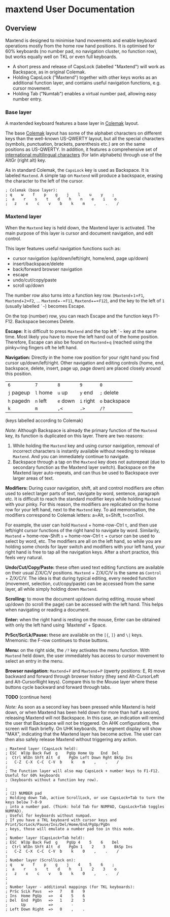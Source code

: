 # maxtend User Documentation

## Overview

Maxtend is designed to minimise hand movements and enable keyboard operations mostly 
from the home row hand positions. It is optimised for 60% keyboards (no number pad, 
no navigation cluster, no function row), but works equally well on TKL or even full
keyboards.

- A short press and release of CapsLock (labelled "Maxtend") will work as Backspace, 
as in original Colemak.
- Holding CapsLock ("Maxtend") together with other keys works as an additional function layer, and 
contains useful navigation functions, e.g. cursor movement.
- Holding Tab ("Numtab") enables a virtual number pad, allowing easy number entry.

### Base layer

A maxtended keyboard features a base layer in [Colemak](https://colemak.com/) layout.

The base [Colemak](https://colemak.com/) layout has some of the alphabet characters on 
different keys than the well-known US-QWERTY layout, but all the special characters 
(symbols, punctuation, brackets, parenthesis etc.) are on the same positions as US-QWERTY. 
In addition, it features a comprehensive set of 
[international multilingual characters](https://colemak.com/Multilingual) 
(for latin alphabets) through use of the AltGr (right alt) key.

As in standard Colemak, the `CapsLock` key is used as Backspace. It is labeled `Maxtend`.
A simple tap on `Maxtend` will produce a backspace, erasing the character to the left of the cursor.

```
; Colemak (base layer):
; q    w    f    p    g    j    l    u    y    ;
;  a    r    s    t    d    h    n    e    i    o
;   z    x    c    v    b    k    m    ,    .    /
```

### Maxtend layer

When the `Maxtend` key is held down, the Maxtend layer is activated. The main purpose of this layer is 
cursor and document navigation, and edit control.

This layer features useful navigation functions such as:
- cursor navigation (up/down/left/right, home/end, page up/down)
- insert/backspace/delete
- back/forward browser navigation
- escape
- undo/cut/copy/paste
- scroll up/down

The number row also turns into a function key row. (`Maxtend`+`1`=`F1`, `Maxtend`+`2`=`F2`, ... 
`Maxtend`+`-`=`F11`, `Maxtend`+`=`=`F12`), 
and the key to the left of `1` (usually labelled `` `~ ``) becomes Escape.

On the top (number) row, you can reach Escape and the function keys F1-F12. 
Backspace becomes Delete.

__Escape:__ It is difficult to press `Maxtend` and the top left `` `~ `` key at the same time. 
Most likely you have to move the left hand out of the home position. Therefore, Escape can also be found 
on `Maxtend`+`q` (reached using the pinky+ring fingers oft he left hand.

__Navigation:__ Directly in the home row position for your right hand you find cursor up/down/left/right. 
Other navigation and editing controls (home, end, backspace, delete, insert, page up, page down) 
are placed closely around this position.

|   |   |   |   |   |
| --- | --- | --- | --- | --- |
|  `6`  |  `7`  |  `8`  |  `9`  |  `0` |
| `j` pageup | `l` home | `u` up | `y` end | `;` delete |
| `h` pagedn | `n` left | `e` down | `i` right | `o` backspace |
| `k` | `m` | `,<` | `.>` | `/?` |

(keys labelled according to Colemak)

*Note:* Although Backspace is already the primary function of the `Maxtend` key, its function 
is duplicated on this layer. There are two reasons:
1. While holding the `Maxtend` key and using cursor navigation, removal of incorrect characters 
is instantly available without needing to release `Maxtend`. And you can immediately continue to
navigate.
2. Backspace through a tap on the `Maxtend` key does not autorepeat (due to secondary function 
as the Maxtend layer switch). Backspace on the Maxtend layer auto-repeats, and can thus be used 
to Backspace over larger areas of text.

__Modifiers:__ During cusor navigation, shift, alt and control modifiers are often used to select 
larger parts of text, navigate by word, sentence, paragraph etc. It is difficult to reach the 
standard modifier keys while holding `Maxtend` with your pinky. For this reason, the modifiers 
are replicated on the home row for your left hand, next to the `Maxtend` key. To aid memorisation, 
the modifiers correspond to Colemak letters: a=Alt, s=Shift, t=conTrol.

For example, the user can hold `Maxtend` + home-row-Ctrl `t`, and then use left/right cursor functions 
of the right hand to navigate by word. Similarily, `Maxtend` + home-row-Shift `s` + home-row-Ctrl `t` + 
cursor can be used to select by word, etc. The modifiers are all on the left hand, so while you are 
holding some chords for layer switch and modifiers with your left hand, your right hand is free to 
tap all the navigation keys. After a short practice, this feels very natural.

__Undo/Cut/Copy/Paste:__ these often used text editing functions are available on their usual 
Z/X/C/V positions. `Maxtend` + Z/X/C/V is the same as `Control` + Z/X/C/V. The idea is that 
during typical editing, every needed function (movement, selection, cut/copy/paste) can be 
accessed from the same layer, all while simply holding down `Maxtend`.

__Scrolling:__ to move the document up/down during editing, mouse wheel up/down (to scroll the page) 
can be accessed with the left hand. This helps when navigating or reading a document.

__Enter:__ when the right hand is resting on the mouse, Enter can be obtained with only the 
left hand using `Maxtend' + Space.

__PrScr/ScrLk/Pause:__ these are available on the `[{`, `]}` and  `\|` keys. 
Mnemonic: the F-row continues to those buttons.

__Menu:__ on the right side, the `/?` key activates the menu function. With `Maxtend` held down, 
the user immediately has access to cursor movement to select an entry in the menu.

__Browser navigation:__ `Maxtend`+`F` and `Maxtend`+`P` (qwerty positions: E, R) move backward 
and forward through browser history (they send Alt-CursorLeft and Alt-CursorRight keys). 
Compare this to the Mouse layer where these buttons cycle backward and forward through tabs.

**TODO** (continue here)

*Note:* As soon as a second key has been pressed while Maxtend is held down, or when Maxtend
  has been held down for more than half a second, releasing Maxtend will not Backspace.
  In this case, an indication will remind the user that Backspace will not be triggered. 
  On AHK configurations, the screen will flash briefly. On UHK keyboards, the segment 
  display will show "MAX", indicating that the Maxtend layer has become active. 
  The user can then also safely release Maxtend without triggering any action.

```
; Maxtend layer (CapsLock held):
; ESC  WlUp Back Fwd  g    PgUp Home Up   End  Del
;  Ctrl WlDn Shft Alt  d    PgDn Left Down Rght BkSp Ins
;   C-Z  C-X  C-C  C-V  b    k    m    ,    .    /
;
; The Function layer will also map CapsLock + number keys to F1-F12. Useful for 60% keyboards
; (keyboards without a function key row).
```

```
;
; (2) NUMBER pad
; Holding down Tab, active ScrollLock, or use CapsLock+Tab to turn the keys below 7-8-9 
; into a number pad. (Think: hold Tab for NUMPAD, CapsLock+Tab toggles NUMPAD). 
; Useful for keyboards without numpad.
; If you have a TKL keyboard with cursor keys and Print/ScrLock/Pause/Ins/Del/Home/End/PgUp/PgDn
; keys, those will emulate a number pad too in this mode.
;
; Number layer (CapsLock+Tab held):
; ESC  WlUp Back Fwd  g    PgUp 4    5    6    Del
;  Ctrl WlDn Shft Alt  d    PgDn 1    2    3    BkSp Ins
;   C-Z  C-X  C-C  C-V  b    k    0    ,    .    /
;
; Number layer (ScrollLock on):
; q    w    f    p    g    j    4    5    6    ;
;  a    r    s    t    d    h    1    2    3    o
;   z    x    c    v    b    k    0    ,    .    /
; 
;
; Number layer - additional mappings (for TKL keyboards):
; PrSc ScLk Paus   =>   7    8    9
; Ins  Home PgUp   =>   4    5    6
; Del  End  PgDn   =>   1    2    3
;      Up          =>        -
; Left Down Right  =>   0    ,    .

```
